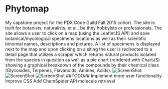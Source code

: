 # Phytomap #
My capstone project for the PDX Code Guild Fall 2015 cohort.  The site is built for botanists, naturalists, et al., be they hobbyists or professionals.
The site allows a user to click on a map (using the LeafletJS API) and save botanical/mycological specimens locations as well as their scientific binomial names, descriptions and pictures.  A list of specimens is displayed next to the map and upon clicking on a siting the user is redirected to a detail page that utilizes a scraper which returns natural products isolated from the species in question as well as a pie chart (rendered with ChartJS) showing a graphical breakdown of the compounds by their chemical class (Glycosides, Terpenes, Flavanoids, Amines, Acids).
![ScreenShot](https://cloud.githubusercontent.com/assets/12378161/12533812/99ed479a-c20b-11e5-9d38-26e2c73444ff.gif)
![ScreenShot](https://cloud.githubusercontent.com/assets/12378161/12409857/38f3c306-be3c-11e5-9ec4-ce4d4c7682b9.png)
![ScreenShot](https://cloud.githubusercontent.com/assets/12378161/12409859/42a2884c-be3c-11e5-9fab-cc628f2be142.jpg)
##TODO##
Implement more user functionality.
Improve CSS
Add ChemSpider API molecule retrieval

